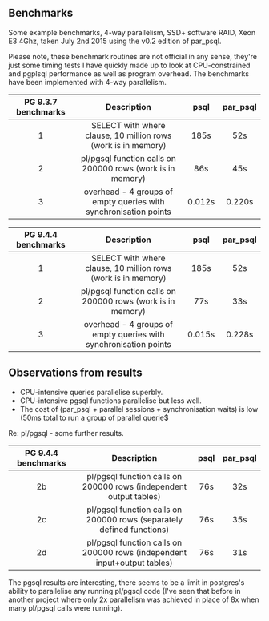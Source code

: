Benchmarks
----------

Some example benchmarks, 4-way parallelism, SSD+ software RAID, Xeon E3 4Ghz, taken July 2nd 2015 using the 
v0.2 edition of par_psql.

Please note, these benchmark routines are not official in any sense, they're just some timing tests I have quickly 
made up to look at CPU-constrained and pgplsql performance as well as program overhead. The benchmarks have been 
implemented with 4-way parallelism.

|PG 9.3.7 benchmarks|Description|psql|par_psql|
|:---:|:-------:|:----:|:------:|
|1|SELECT with where clause, 10 million rows (work is in memory)|185s|52s|
|2|pl/pgsql function calls on 200000 rows (work is in memory)|86s|45s|
|3|overhead - 4 groups of empty queries with synchronisation points|0.012s|0.220s|

|PG 9.4.4 benchmarks|Description|psql|par_psql|
|:---:|:-------:|:----:|:------:|
|1|SELECT with where clause, 10 million rows (work is in memory)|185s|52s|
|2|pl/pgsql function calls on 200000 rows (work is in memory)|77s|33s|
|3|overhead - 4 groups of empty queries with synchronisation points|0.015s|0.228s|

Observations from results
-------
- CPU-intensive queries parallelise superbly.
- CPU-intensive pgsql functions parallelise but less well.
- The cost of (par_psql + parallel sessions + synchronisation waits) is low (50ms total to run a group of parallel querie$

Re: pl/pgsql - some further results.

|PG 9.4.4 benchmarks|Description|psql|par_psql|
|:---:|:-------:|:----:|:------:|
|2b|pl/pgsql function calls on 200000 rows (independent output tables)|76s|32s|
|2c|pl/pgsql function calls on 200000 rows (separately defined functions)|76s|35s|
|2d|pl/pgsql function calls on 200000 rows (independent input+output tables)|76s|31s|

The pgsql results are interesting, there seems to be a limit in postgres's ability to parallelise any running 
pl/pgsql code (I've seen that before in another project where only 2x parallelism was achieved in place of 8x when 
many pl/pgsql calls were running).



